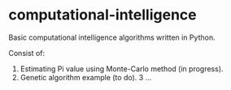 # computational-intelligence
Basic computational intelligence algorithms written in Python.

Consist of:
1. Estimating Pi value using Monte-Carlo method (in progress).
2. Genetic algorithm example (to do).
3 ...

